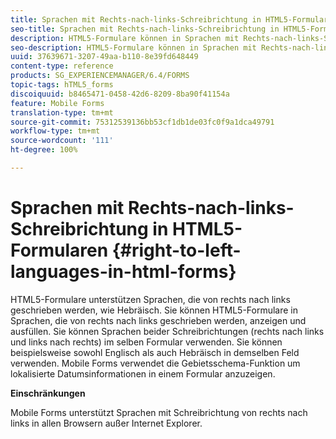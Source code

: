 ```yaml
---
title: Sprachen mit Rechts-nach-links-Schreibrichtung in HTML5-Formularen
seo-title: Sprachen mit Rechts-nach-links-Schreibrichtung in HTML5-Formularen
description: HTML5-Formulare können in Sprachen mit Rechts-nach-links-Schreibrichtung wie Hebräisch angezeigt und ausgefüllt werden.
seo-description: HTML5-Formulare können in Sprachen mit Rechts-nach-links-Schreibrichtung wie Hebräisch angezeigt und ausgefüllt werden.
uuid: 37639671-3207-49aa-b110-8e39fd648449
content-type: reference
products: SG_EXPERIENCEMANAGER/6.4/FORMS
topic-tags: hTML5_forms
discoiquuid: b8465471-0458-42d6-8209-8ba90f41154a
feature: Mobile Forms
translation-type: tm+mt
source-git-commit: 75312539136bb53cf1db1de03fc0f9a1dca49791
workflow-type: tm+mt
source-wordcount: '111'
ht-degree: 100%

---
```



# Sprachen mit Rechts-nach-links-Schreibrichtung in HTML5-Formularen {#right-to-left-languages-in-html-forms}

HTML5-Formulare unterstützen Sprachen, die von rechts nach links geschrieben werden, wie Hebräisch. Sie können HTML5-Formulare in Sprachen, die von rechts nach links geschrieben werden, anzeigen und ausfüllen. Sie können Sprachen beider Schreibrichtungen (rechts nach links und links nach rechts) im selben Formular verwenden. Sie können beispielsweise sowohl Englisch als auch Hebräisch in demselben Feld verwenden. Mobile Forms verwendet die Gebietsschema-Funktion um lokalisierte Datumsinformationen in einem Formular anzuzeigen.

**Einschränkungen**

Mobile Forms unterstützt Sprachen mit Schreibrichtung von rechts nach links in allen Browsern außer Internet Explorer. 

